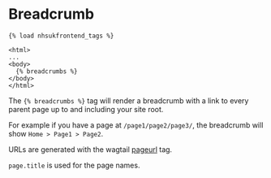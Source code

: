 # Breadcrumb

```django
{% load nhsukfrontend_tags %}

<html>
...
<body>
  {% breadcrumbs %}
</body>
</html>
```

The `{% breadcrumbs %}` tag will render a breadcrumb with a link to every parent
page up to and including your site root.

For example if you have a page at `/page1/page2/page3/`, the breadcrumb will
show `Home > Page1 > Page2`.

URLs are generated with the wagtail [pageurl](http://docs.wagtail.io/en/v2.0/topics/writing_templates.html#pageurl)
tag.

`page.title` is used for the page names.
